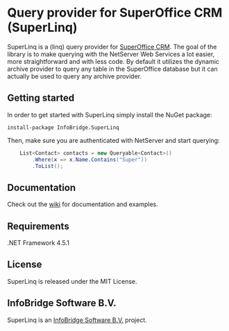 # Query provider for SuperOffice CRM (SuperLinq)
SuperLinq is a (linq) query provider for [SuperOffice CRM](http://www.superoffice.com). 
The goal of the library is to make querying with the NetServer Web Services a lot easier, more straightforward and with less code. 
By default it utilizes the dynamic archive provider to query any table in the SuperOffice database but it can actually be used to query any archive provider.

## Getting started
In order to get started with SuperLinq simply install the NuGet package:

`install-package InfoBridge.SuperLinq` 

Then, make sure you are authenticated with NetServer and start querying:
```c#
    List<Contact> contacts = new Queryable<Contact>()
        .Where(x => x.Name.Contains("Super"))
        .ToList();
```

## Documentation
Check out the [wiki](https://github.com/mawax/InfoBridge.SuperLinq/wiki) for documentation and examples.

## Requirements
.NET Framework 4.5.1

## License
SuperLinq is released under the MIT License.

## InfoBridge Software B.V.
SuperLinq is an [InfoBridge Software B.V.](http://www.infobridge.com) project.
